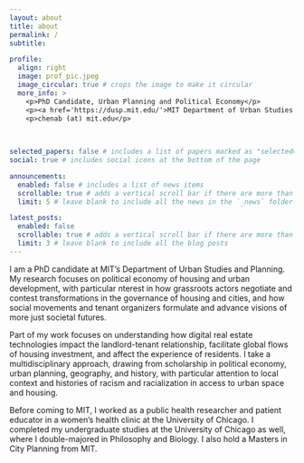 ```yaml
---
layout: about
title: about
permalink: /
subtitle: 

profile:
  align: right
  image: prof_pic.jpeg
  image_circular: true # crops the image to make it circular
  more_info: >
    <p>PhD Candidate, Urban Planning and Political Economy</p>
    <p><a href='https://dusp.mit.edu/'>MIT Department of Urban Studies and Planning</a></p>
    <p>chenab (at) mit.edu</p>
    
    

selected_papers: false # includes a list of papers marked as "selected={true}"
social: true # includes social icons at the bottom of the page

announcements:
  enabled: false # includes a list of news items
  scrollable: true # adds a vertical scroll bar if there are more than 3 news items
  limit: 5 # leave blank to include all the news in the `_news` folder

latest_posts:
  enabled: false
  scrollable: true # adds a vertical scroll bar if there are more than 3 new posts items
  limit: 3 # leave blank to include all the blog posts
---
```


I am a PhD candidate at MIT’s Department of Urban Studies and Planning. My research focuses on political economy of housing and urban development, with particular nterest in how grassroots actors negotiate and contest transformations in the governance of housing and cities, and how social movements and tenant organizers formulate and advance visions of more just societal futures.

Part of my work focuses on understanding how digital real estate technologies impact the landlord-tenant relationship, facilitate global flows of housing investment, and affect the experience of residents. I take a multidisciplinary approach, drawing from scholarship in political economy, urban planning, geography, and history, with particular attention to local context and histories of racism and racialization in access to urban space and housing.

Before coming to MIT, I worked as a public health researcher and patient educator in a women’s health clinic at the University of Chicago. I completed my undergraduate studies at the University of Chicago as well, where I double-majored in Philosophy and Biology. I also hold a Masters in City Planning from MIT.

